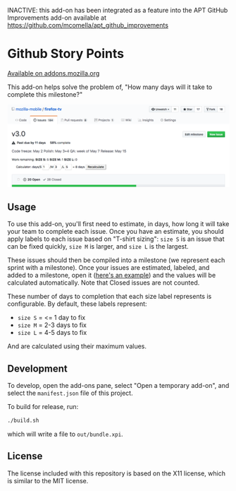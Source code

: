 INACTIVE: this add-on has been integrated as a feature into the APT
GitHub Improvements add-on available at https://github.com/mcomella/apt_github_improvements

# Github Story Points
[Available on addons.mozilla.org][amo]

This add-on helps solve the problem of, "How many days will it take to complete this milestone?"

![Example of story points](docs/im/example.png)

## Usage
To use this add-on, you'll first need to estimate, in days, how long it will take your team to complete each issue. Once you have an estimate, you should apply labels to each issue based on "T-shirt sizing": `size S` is an issue that can be fixed quickly, `size M` is larger, and `size L` is the largest.

These issues should then be compiled into a milestone (we represent each sprint with a milestone). Once your issues are estimated, labeled, and added to a milestone, open it ([here's an example][example]) and the values will be calculated automatically. Note that Closed issues are not counted.

These number of days to completion that each size label represents is configurable. By default, these labels represent:
- `size S` = <= 1 day to fix
- `size M` = 2-3 days to fix
- `size L` = 4-5 days to fix

And are calculated using their maximum values.

## Development
To develop, open the add-ons pane, select "Open a temporary add-on", and select the `manifest.json` file of this project.

To build for release, run:
```sh
./build.sh
```

which will write a file to `out/bundle.xpi`.

## License
The license included with this repository is based on the X11 license, which is similar to the MIT license.

[amo]: https://addons.mozilla.org/en-US/firefox/addon/github-story-points/
[example]: https://github.com/mcomella/Spoon-Knife/milestone/1
